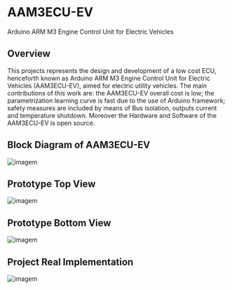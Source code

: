 # AAM3ECU-EV
Arduino ARM M3 Engine Control Unit for Electric Vehicles

## Overview
This projects represents the design and development of a low cost ECU, henceforth known as Arduino ARM M3 Engine Control Unit for Electric Vehicles (AAM3ECU-EV), aimed for electric utility vehicles. The main contributions of this work are: the AAM3ECU-EV overall cost is low; the parametrization learning curve is fast due to the use of Arduino framework; safety measures are included by means of Bus isolation, outputs current and temperature shutdown. Moreover the Hardware and Software of the AAM3ECU-EV is open source.

## Block Diagram of AAM3ECU-EV
![imagem](https://user-images.githubusercontent.com/68593587/88093967-aefd9080-cb8a-11ea-8a3f-5bc2063a938c.png)

## Prototype Top View
![imagem](https://user-images.githubusercontent.com/68593587/88093504-00595000-cb8a-11ea-9a7c-dd02dda2674d.png)

## Prototype Bottom View
![imagem](https://user-images.githubusercontent.com/68593587/88093611-27b01d00-cb8a-11ea-9600-72fe2bc22aee.png)

## Project Real Implementation
![imagem](https://user-images.githubusercontent.com/68593587/88093673-3dbddd80-cb8a-11ea-810b-936a4aebc886.png)

